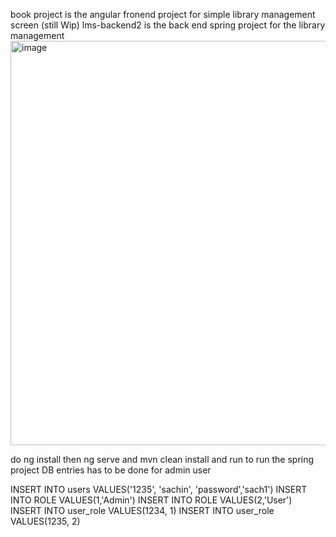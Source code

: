 book project is the angular fronend project for simple library management screen (still Wip)
lms-backend2 is the back end spring project for the library management
<img width="647" alt="image" src="https://github.com/crispr09/library_management/assets/45559805/2eb2b534-adc4-4e5f-939f-9a1598c992c2">

do ng install then ng serve
and mvn clean install and run to run the spring project
DB entries has to be done for admin user

INSERT INTO users VALUES('1235', 'sachin', 'password','sach1')
INSERT INTO ROLE VALUES(1,'Admin')
INSERT INTO ROLE VALUES(2,'User')
INSERT INTO user_role VALUES(1234, 1)
INSERT INTO user_role VALUES(1235, 2)
